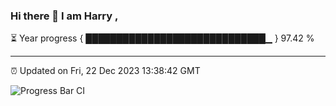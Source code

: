 ### Hi there 👋 I am Harry , 

⏳ Year progress { █████████████████████████████▁ } 97.42 %

---

⏰ Updated on Fri, 22 Dec 2023 13:38:42 GMT

![Progress Bar CI](https://github.com/duykhang68/duykhang68/workflows/Progress%20Bar%20CI/badge.svg)
